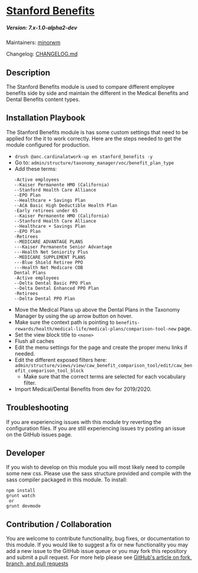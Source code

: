 # [Stanford Benefits](https://github.com/SU-SWS/stanford_benefits)
##### Version: 7.x-1.0-alpha2-dev

Maintainers: [minorwm](https://github.com/minorwm)

Changelog: [CHANGELOG.md](CHANGELOG.md)

Description
---

The Stanford Benefits module is used to compare different employee benefits side by side and maintain the different
in the Medical Benefits and Dental Benefits content types.

Installation Playbook
---

The Stanford Benefits module is has some custom settings that need to be applied for the it to work correctly. Here 
are the steps needed to get the module configured for production.

- ```drush @anc.cardinalatwork-up en stanford_benefits -y```
- Go to: ```admin/structure/taxonomy_manager/voc/benefit_plan_type```
- Add these terms: 
```Medical Plans
   -Active employees
   --Kaiser Permanente HMO (California)
   --Stanford Health Care Alliance
   --EPO Plan
   --Healthcare + Savings Plan
   --ACA Basic High Deductible Health Plan
   -Early retirees under 65
   --Kaiser Permanente HMO (California)
   --Stanford Health Care Alliance
   --Healthcare + Savings Plan
   --EPO Plan
   -Retirees
   --MEDICARE ADVANTAGE PLANS
   ---Kaiser Permanente Senior Advantage
   ---Health Net Seniority Plus
   --MEDICARE SUPPLEMENT PLANS
   ---Blue Shield Retiree PPO
   ---Health Net Medicare COB
   Dental Plans
   -Active employees
   --Delta Dental Basic PPO Plan
   --Delta Dental Enhanced PPO Plan
   -Retirees
   --Delta Dental PPO Plan
   ```
- Move the Medical Plans up above the Dental Plans in the Taxonomy Manager by using the up arrow button on hover.
- Make sure the context path is pointing to ```benefits-rewards/health/medical-life/medical-plans/comparison-tool-new``` page.
- Set the view block title to ```<none>```
- Flush all caches
- Edit the menu settings for the page and create the proper menu links if needed.
- Edit the different exposed filters here: ```admin/structure/views/view/caw_benefit_comparison_tool/edit/caw_benefit_comparison_tool_block```
  - Make sure that the correct terms are selected for each vocabulary filter.
- Import Medical/Dental Benefits from dev for 2019/2020.

Troubleshooting
---

If you are experiencing issues with this module try reverting the configuration files. If you are still experiencing 
issues try posting an issue on the GitHub issues page.

Developer
---

If you wish to develop on this module you will most likely need to compile some new css. Please use the sass structure
provided and compile with the sass compiler packaged in this module. To install:

```
npm install
grunt watch
 or
grunt devmode
```

Contribution / Collaboration
---

You are welcome to contribute functionality, bug fixes, or documentation to this module. If you would like to suggest a
fix or new functionality you may add a new issue to the GitHub issue queue or you may fork this repository and submit a 
pull request. For more help please see [GitHub's article on fork, branch, and pull requests](https://help.github.com/articles/using-pull-requests)
